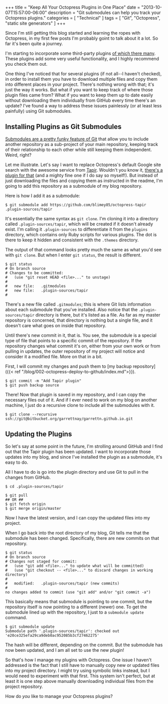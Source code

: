 +++
title = "Keep All Your Octopress Plugins in One Place"
date = "2013-10-07T15:57:00-06:00"
description = "Git submodules can help you track your Octopress plugins."
categories = [ "Technical" ]
tags = [ "Git", "Octopress", "static site generators" ]
+++

Since I'm still getting this blog started and learning the ropes with Octopress,
in my first few posts I'm probably goint to talk about it a lot. So far it's
been quite a journey.

I'm starting to incorporate some third-party plugins
[of which there many](https://github.com/imathis/octopress/wiki/3rd-party-plugins).
These plugins add some very useful functionality, and I highly recommend you
check them out.

One thing I've noticed that for several plugins (if not all--I haven't checked),
in order to install them you have to download multiple files and copy them into
different places in your project.<!--more--> There's nothing wrong with that;
it's just the way it works. But what if you want to keep track of where those
plugin files came from? What if you want to keep them up to date easily without
downloading them individually from GitHub every time there's an update? I've
found a way to address these issues painlessly (or at least less painfully)
using Git submodules.

## Installing Plugins as Git Submodules

[Submodules are a pretty funky feature of Git](http://git-scm.com/book/en/Git-Tools-Submodules)
that allow you to include another repository as a sub-project of your main
repository, keeping track of their relationship to each other while still
keeping them independent. Weird, right?

Let me illustrate. Let's say I want to replace Octopress's default Google site
search with the awesome service from [Tapir](http://tapirgo.com). Wouldn't you
know it,
[there's a plugin for that](https://github.com/blimey85/octopress-tapir) (and a
mighty fine one if I do say so myself!). But instead of just downloading the
files and copying them as instructed in the readme, I'm going to add this
repository as a submodule of my blog repository.

Here is how I add it as a submodule:

```
$ git submodule add https://github.com/blimey85/octopress-tapir .plugin-sources/tapir
```

It's essentially the same syntax as `git clone`. I'm cloning it into a directory
called `.plugin-sources/tapir`, which will be created if it doesn't already
exist. I'm calling it `.plugin-sources` to differentiate it from the `plugins`
directory, which contains only Ruby scripts for various plugins. The dot is
there to keep it hidden and consistent with the `.themes` directory.

The output of that command looks pretty much the same as what you'd see with
`git clone`. But when I enter `git status`, the result is different.

```
$ git status
# On branch source
# Changes to be committed:
#   (use "git reset HEAD <file>..." to unstage)
#
#	new file:   .gitmodules
#	new file:   .plugin-sources/tapir
#
```

There's a new file called `.gitmodules`; this is where Git lists information
about each submodule that you've installed. Also notice that the
`.plugin-sources/tapir` directory is there, but it's listed as a file. As far as
my master repository is concerned, that directory is nothing but a single file,
and it doesn't care what goes on inside that repository.

Until there's new commit in it, that is. You see, the submodule is a special
type of file that points to a specific commit of the repository. If the
repository changes what commit it's on, either from your own work or from
pulling in updates, the outer repository of my project will notice and consider
it a modified file. More on that in a bit.

First, I will commit my changes and push them to [my backup
repository]({{< ref "/blog/002-octopress-deploy-to-github/index.md">}}).

```
$ git commit -m "Add Tapir plugin"
$ git push backup source
```

There! Now that plugin is saved in my repository, and I can copy the necessary
files out of it. And if I ever need to work on my blog on another machine, I
just do a recursive clone to include all the submodules with it.

```
$ git clone --recursive ssh://git@bitbucket.org/garrettnay/garrettn.github.io.git
```

## Updating the Plugins

So let's say at some point in the future, I'm strolling around GitHub and I find
out that the Tapir plugin has been updated. I want to incorporate those updates
into my blog, and since I've installed the plugin as a submodule, it's easy to
do.

All I have to do is go into the plugin directory and use Git to pull in the
changes from GitHub.

```
$ cd .plugin-sources/tapir

$ git pull
## OR ##
$ git fetch origin
$ git merge origin/master
```

Now I have the latest version, and I can copy the updated files into my project.

When I go back into the root directory of my blog, Git tells me that the
submodule has been changed. Specifically, there are new commits on that
repository.

```
$ git status
# On branch source
# Changes not staged for commit:
#   (use "git add <file>..." to update what will be committed)
#   (use "git checkout -- <file>..." to discard changes in working directory)
#
#	modified:   .plugin-sources/tapir (new commits)
#
no changes added to commit (use "git add" and/or "git commit -a")
```

This basically means that submodule is pointing to one commit, but the
repository itself is now pointing to a different (newer) one. To get the
submodule lined up with the repository, I just to a `submodule update` command.

```
$ git submodule update
Submodule path '.plugin-sources/tapir': checked out 'e20ce325efa29ca9deb0ac952085b3cf27462275'
```

The hash will be different, depending on the commit. But the submodule has now
been updated, and I am all set to use the new plugin!

So that's how I manage my plugins with Octopress. One issue I haven't addressed
is the fact that I still have to manually copy new or updated files into my
project directory. I might try using symbolic links instead, but I would need to
experiment with that first. This system isn't perfect, but at least it is one
step above manually downloading individual files from the project repository.

How do _you_ like to manage your Octopress plugins?
